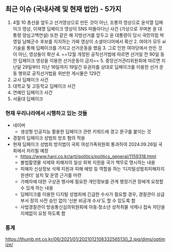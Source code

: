 ## 최근 이슈 (국내사례 및 현재 법안) - 5가지
1. 4월 10 총선을 앞두고 선거영상으로 만든 것이 아닌, 조롱의 영상으로 윤석열 딥페이크 영상, 이재명 딥페이크 영상이 SNS 떠돌아다닌 사건 (가상으로 꾸며본 윤 대통령 양심고백연설) 또한 같은 해 지방선거를 앞두고 윤 대통령이 당시 국민의힘 박영일 남해군수 후보를 지지하는 가짜 영상이 소셜미디어에서 확산
	2. 여야가 모두 ai기술을 통해 딥페이크를 가지고 선거운동을 했음
	3. 그로 인한 여야당에서 만든 것이 아닌, 영상들이 확산
	4. ==12월 개정된 공직선거법에 따르면 선거일 전 90일 동안 딥페이크 영상을 이용한 선거운동이 금지==
	5. 중앙선거관리위원회에 따르면 지난달 29일부터 지난 16일까지 19일간 유권자를 상대로 딥페이크를 이용한 선거 운동 행위로 공직선거법을 위반한 게시물은 129건
2. 교사 딥페이크 사건
3. 대학교 및 고등학교 딥페이크 사건
4. 연예인 딥페이크 사건
5. 서울대 딥페이크

### 현재 우리나라에서 시행하고 있는 것들 
- 네이버
	- 생성형 인공지능 활용한 딥페이크 관련 키워드에 경고 문구를 붙이는 것
- 경찰의 딥페이크 성범죄 방조 혐의 적용
- 현재 딥페이크 성범죄 방지법이 국회 여성가족위원회 통과하여 2024.09.26일 국회에서 처리될 예정
	- https://www.hani.co.kr/arti/politics/politics_general/1159318.html
	- 불법촬영물 삭제와 피해자의 일상 회복 지원을 국가 책무로 명시하는 내용
	- 피해자 신상정보 삭제 지원과 피해 예방 등 역할을 하는 ‘디지털성범죄피해자지원센터’ 설치 및 운영 근거를 마련
	- 가해자에 대한 구상권 행사에 필요한 개인정보를 관계 행정기관 장에게 요청할 수 있게 하는 내용
	- 딥페이크를 이용한 디지털 성범죄에 긴급한 수사가 필요할 경우, 경찰관이 상급 부서 장의 사전 승인 없이 ‘신분 비공개 수사’도 할 수 있도록 함
	- 사법경찰관이 방송통신심의위원회에 아동·청소년 성착취물 삭제나 접속 차단을 지체없이 요청 하도록 함
### 통계
https://thumb.mt.co.kr/06/2021/01/2021012108332565130_2.jpg/dims/optimize/
